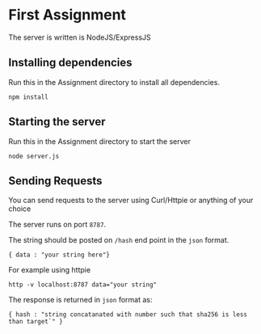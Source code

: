 # First Assignment 
The server is written is NodeJS/ExpressJS

## Installing dependencies
Run this in the Assignment directory to install all dependencies.
```
npm install
```
## Starting the server

Run this in the Assignment directory to start the server
```
node server.js
```

## Sending Requests

You can send requests to the server using Curl/Httpie or anything of your choice

The server runs on port `8787`.

The string should be posted on `/hash` end point in the `json` format.
```
{ data : "your string here"}
````

For example using httpie
```
http -v localhost:8787 data="your string"
```
The response is returned in `json` format as:
```
{ hash : "string concatanated with number such that sha256 is less than target`" }
```